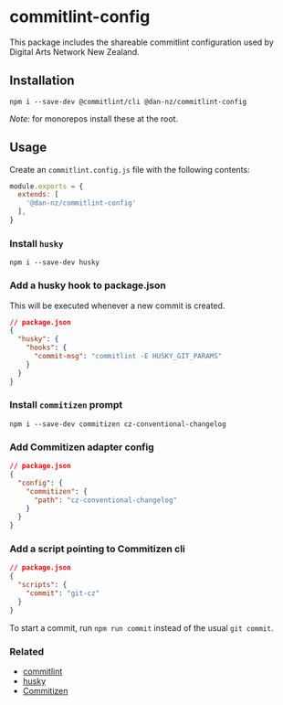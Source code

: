 # commitlint-config

This package includes the shareable commitlint configuration used by Digital Arts Network New Zealand.

## Installation
```
npm i --save-dev @commitlint/cli @dan-nz/commitlint-config
```

_Note:_ for monorepos install these at the root.

## Usage
Create an `commitlint.config.js` file with the following contents:

```javascript
module.exports = {
  extends: [
    '@dan-nz/commitlint-config'
  ],
}
```

### Install `husky`
```
npm i --save-dev husky
```

### Add a husky hook to package.json
This will be executed whenever a new commit is created.
```json
// package.json
{
  "husky": {
    "hooks": {
      "commit-msg": "commitlint -E HUSKY_GIT_PARAMS"
    }
  }
}
```

### Install `commitizen` prompt
```
npm i --save-dev commitizen cz-conventional-changelog
```

### Add Commitizen adapter config
```json
// package.json
{
  "config": {
    "commitizen": {
      "path": "cz-conventional-changelog"
    }
  }
}
```

### Add a script pointing to Commitizen cli
```json
// package.json
{
  "scripts": {
    "commit": "git-cz"
  }
}
```

To start a commit, run `npm run commit` instead of the usual `git commit`.

### Related
- [commitlint](https://commitlint.js.org/#/)
- [husky](https://github.com/typicode/husky)
- [Commitizen](http://commitizen.github.io/cz-cli/)
